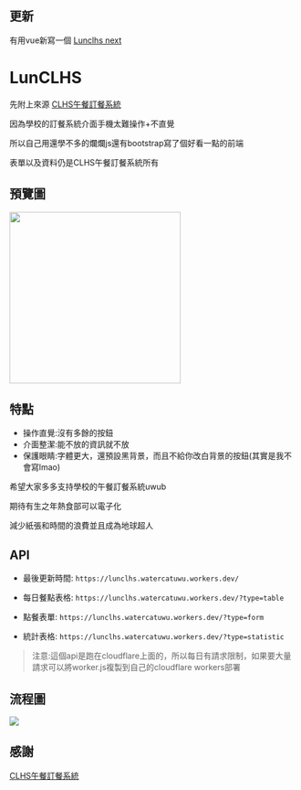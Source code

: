 ## 更新
有用vue新寫一個
[Lunclhs next](https://github.com/watercatuwu/lunclhsnext)

# LunCLHS

先附上來源
[CLHS午餐訂餐系統](https://sites.google.com/view/clhs-lunch/v-2-0)

因為學校的訂餐系統介面手機太難操作+不直覺

所以自己用還學不多的爛爛js還有bootstrap寫了個好看一點的前端

表單以及資料仍是CLHS午餐訂餐系統所有

## 預覽圖
<img src="https://cdn.discordapp.com/attachments/1046603288251990099/1216188996191780945/Screenshot_2024-03-10-09-00-39-54_e4424258c8b8649f6e67d283a50a2cbc.jpg?ex=65ff7b44&is=65ed0644&hm=5444f9a740961d801c8f95caf3e73a4f7382a18ac8beeae5ba56f2009a27be99&" width=300px>

## 特點

- 操作直覺:沒有多餘的按鈕
- 介面整潔:能不放的資訊就不放
- 保護眼睛:字體更大，還預設黑背景，而且不給你改白背景的按鈕(其實是我不會寫lmao)

希望大家多多支持學校的午餐訂餐系統uwub

期待有生之年熱食部可以電子化

減少紙張和時間的浪費並且成為地球超人

## API

- 最後更新時間: `https://lunclhs.watercatuwu.workers.dev/`

- 每日餐點表格: `https://lunclhs.watercatuwu.workers.dev/?type=table`

- 點餐表單: `https://lunclhs.watercatuwu.workers.dev/?type=form`

- 統計表格: `https://lunclhs.watercatuwu.workers.dev/?type=statistic`

> 注意:這個api是跑在cloudflare上面的，所以每日有請求限制，如果要大量請求可以將worker.js複製到自己的cloudflare workers部署

## 流程圖

![](https://cdn.discordapp.com/attachments/1046603288251990099/1218553186571518022/flow.png?ex=66081517&is=65f5a017&hm=7651d337923ca8bb91aaaf30ef65295869b6ca144b46274006a5f073b70d4bd8&)

## 感謝

[CLHS午餐訂餐系統](https://sites.google.com/view/clhs-lunch/v-2-0)
